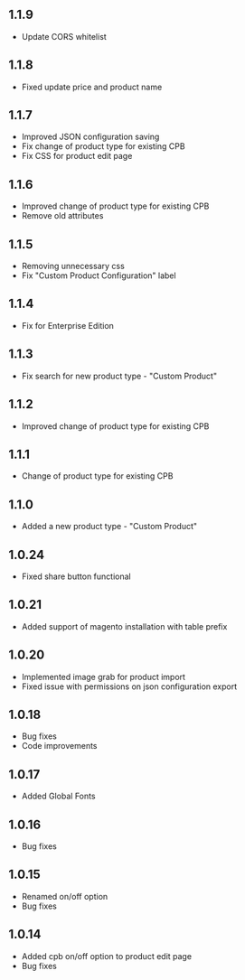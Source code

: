 ## 1.1.9
* Update CORS whitelist

## 1.1.8
* Fixed update price and product name

## 1.1.7
* Improved JSON configuration saving
* Fix change of product type for existing CPB
* Fix CSS for product edit page

## 1.1.6
* Improved change of product type for existing CPB
* Remove old attributes

## 1.1.5
* Removing unnecessary css 
* Fix "Custom Product Configuration" label

## 1.1.4
* Fix for Enterprise Edition

## 1.1.3
* Fix search for new product type - "Custom Product"

## 1.1.2
* Improved change of product type for existing CPB

## 1.1.1
* Change of product type for existing CPB

## 1.1.0
* Added a new product type - "Custom Product"

## 1.0.24
* Fixed share button functional

## 1.0.21
* Added support of magento installation with table prefix

## 1.0.20
* Implemented image grab for product import
* Fixed issue with permissions on json configuration export

## 1.0.18
* Bug fixes
* Code improvements

## 1.0.17
* Added Global Fonts

## 1.0.16
* Bug fixes

## 1.0.15
* Renamed on/off option
* Bug fixes

## 1.0.14
* Added cpb on/off option to product edit page
* Bug fixes
